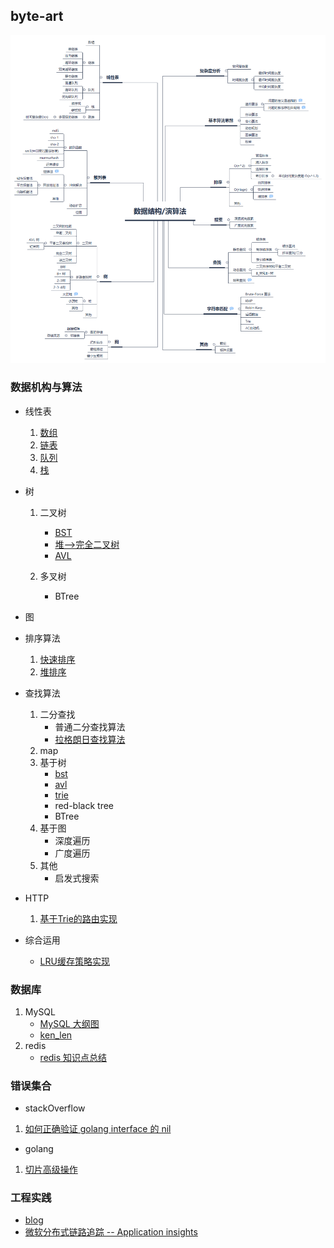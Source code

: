 ## byte-art

![数据结构 演算法](./builder.png)

### 数据机构与算法
* 线性表
    1. [数组](linear_list/array)
    2. [链表](linear_list/my_list)
    3. [队列](linear_list/my_queue)
    4. [栈](linear_list/my_stack)
* 树
    1. 二叉树
        * [BST](tree/bst) 
        * [堆-->完全二叉树](my_sort/my_heap_sort)
        * [AVL](tree/avl)
        
    2. 多叉树
        * BTree    
* 图

* 排序算法
    1. [快速排序](my_sort/my_quick_sort)
    2. [堆排序](my_sort/my_heap_sort)
* 查找算法
     1. 二分查找
        * 普通二分查找算法
        * [拉格朗日查找算法](search/lagrange_searh)
     2. map 
     3. 基于树
        * [bst](tree/bst)
        * [avl](tree/avl)
        * [trie](tree/trie/main.go)
        * red-black tree
        * BTree
     4. 基于图
        * 深度遍历
        * 广度遍历
     5. 其他
        * 启发式搜索
* HTTP 
    1. [基于Trie的路由实现](tree/trie/route/main.go)   
    
* 综合运用
    * [LRU缓存策略实现](linear_list/my_list/lru/main.go)         

### 数据库

1. MySQL
    * [MySQL 大纲图](asset/mysql/mysql.png) 
    * [ken_len](mysql/key_len_calc_summary.md)
2. redis
    * [redis 知识点总结](asset/redis/redis.xmind)

### 错误集合

* stackOverflow
1. [如何正确验证 golang interface 的 nil](stack_overflow/question/hiding_nil_values.md)
* golang 
1. [切片高级操作](/golang/slice_advance.md)      
### 工程实践
* [blog](https://www.jianshu.com/p/07cf4093536a)
* [微软分布式链路追踪 -- Application insights](https://docs.microsoft.com/en-us/azure/azure-monitor/app/app-insights-overview)
    